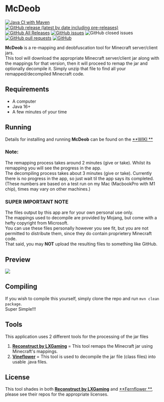 # McDeob

[![Java CI with Maven](https://github.com/ShaneBeeStudios/McDeob/workflows/Java%20CI%20with%20Maven/badge.svg)](https://github.com/ShaneBeeStudios/McDeob/actions)
[![GitHub release (latest by date including pre-releases)](https://img.shields.io/github/v/release/ShaneBeeStudios/McDeob?include_prereleases)](https://github.com/ShaneBeeStudios/McDeob/releases/latest)
[![GitHub All Releases](https://img.shields.io/github/downloads/ShaneBeeStudios/McDeob/total)](https://github.com/ShaneBeeStudios/McDeob/releases)
[![GitHub issues](https://img.shields.io/github/issues/ShaneBeeStudios/McDeob)](https://github.com/ShaneBeeStudios/McDeob/issues)
![GitHub closed issues](https://img.shields.io/github/issues-closed/ShaneBeeStudios/McDeob)
[![GitHub pull requests](https://img.shields.io/github/issues-pr/ShaneBeeStudios/McDeob)](https://github.com/ShaneBeeStudios/McDeob/pulls)
[![GitHub](https://img.shields.io/github/license/ShaneBeeStudios/McDeob)](https://github.com/ShaneBeeStudios/McDeob/blob/master/LICENSE)

**McDeob** is a re-mapping and deobfuscation tool for Minecraft server/client jars.   
This tool will download the appropriate Minecraft server/client jar along with the mappings for that version,
then it will proceed to remap the jar and optionally decompile it. Simply unzip that file to find all your
remapped/decompiled Minecraft code.

## Requirements

- A computer
- Java 16+
- A few minutes of your time

## Running

Details for installing and running **McDeob** can be found on the [**WIKI
**](https://github.com/ShaneBeeStudios/McDeob/wiki)

### Note:

The remapping process takes around 2 minutes (give or take). Whilst its remapping you will see the progress in the
app.   
The decompiling process takes about 3 minutes (give or take). Currently there is no progress in the app, so just wait
til the app says its completed.    
(These numbers are based on a test run on my Mac (MacbookPro with M1 chip), times may vary on other machines.)

### SUPER IMPORTANT NOTE

The files output by this app are for your own personal use only.   
The mappings used to decompile are provided by Mojang, but come with a hefty copyright from Microsoft.   
You can use these files personally however you see fit, but you are not permitted to distribute them, since they do
contain proprietery Minecraft code.    
That said, you may **NOT** upload the resulting files to something like GitHub.

## Preview

![](https://i.imgur.com/eOSuIGr.png)

## Compiling

If you wish to compile this yourself, simply clone the repo and run `mvn clean package`.   
Super Simple!!!

## Tools

This application uses 2 different tools for the processing of the jar files

1) [**Reconstruct by LXGaming**](https://github.com/LXGaming/Reconstruct) = This tool remaps the Minecraft jar using
Minecraft's mappings.
2) [**Vineflower**](https://github.com/Vineflower/vineflower) = This tool is used to decompile the jar file (class
files) into usable .java files.

## License

This tool shades in both [**Reconstruct by LXGaming**](https://github.com/LXGaming/Reconstruct) and [**Fernflower
**](https://github.com/fesh0r/fernflower),
please see their repos for the appropriate licenses.
